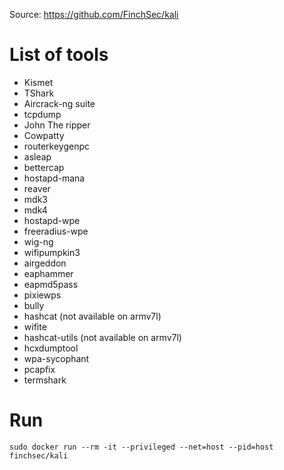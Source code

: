 Source: https://github.com/FinchSec/kali

# List of tools

- Kismet
- TShark
- Aircrack-ng suite
- tcpdump
- John The ripper
- Cowpatty
- routerkeygenpc
- asleap
- bettercap
- hostapd-mana
- reaver
- mdk3
- mdk4
- hostapd-wpe
- freeradius-wpe
- wig-ng
- wifipumpkin3
- airgeddon
- eaphammer
- eapmd5pass
- pixiewps
- bully
- hashcat (not available on armv7l)
- wifite
- hashcat-utils (not available on armv7l)
- hcxdumptool
- wpa-sycophant
- pcapfix
- termshark

# Run

`sudo docker run --rm -it --privileged --net=host --pid=host finchsec/kali`

